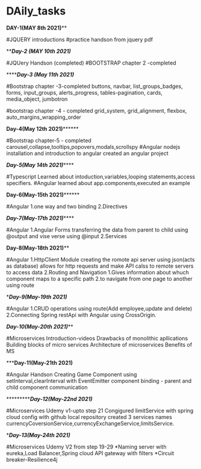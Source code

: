 # DAily_tasks

********************DAY-1(MAY 8th 2021)**********************

#JQUERY introductions
#practice handson from jquery pdf


*******************Day-2 (MAY 10th 2021)*****************

#JQUery Handson (completed)
#BOOTSTRAP chapter 2 -completed


*******************Day-3 (May 11th 2021)***************

#Bootstrap chapter -3-completed
      buttons, navbar, list_groups_badges, forms, input_groups, alerts_progress, tables-pagination, cards, media_object, jumbotron
  
#bootstrap chapter -4 - completed
      grid_system, grid_alignment, flexbox, auto_margins_wrapping_order
      
      
********************Day-4(May 12th 2021)**************************

#Bootstrap chapter-5 - completed
      carousel,collapse,tooltips,popovers,modals,scrollspy
#Angular
      nodejs installation and introduction to angular
      created an angular project
 
*********************Day-5(May 14th 2021)*************************

#Typescript
      Learned about intoduction,variables,looping statements,access specifiers.
#Angular
      learned about app.components,executed an example
      
********************Day-6(May-15th 2021)**************************

#Angular 
      1.one way and two binding
      2.Directives
     
*********************Day-7(May-17th 2021)*************************

#Angular
      1.Angular Forms
             transferring the data from parent to child using @output and vise verse using @input
      2.Services
      
**********************Day-8(May-18th 2021)************************

#Angular
      1.HttpClient Module
             creating the romote api server using json(acts as database) 
             allows for http requests and make API calss to remote servers to access data
      2.Routing and Navigation
            1.Gives information about whuch component maps to a specific path
            2.to navigate from one page to another using route
            
************************Day-9(May-19th 2021)***********************

#Angular
      1.CRUD operations using route(Add employee,update and delete)
      2.Connecting Spring restApi with Angular using CrossOrigin.
      
***********************Day-10(May-20th 2021)*************************

#Microservices
      Introduction-videos
            Drawbacks of monolithic apllications
            Building blocks of micro services
            Architecture of microservices
            Benefits of MS
            
***************************Day-11(May-21th 2021)************************

#Angular Handson
      Creating Game Component using setInterval,clearInterval with EventEmitter
      component binding - parent and child component communication
      
******************************Day-12(May-22nd 2021)*********************

#Microservices
      Udemy v1-upto step 21
      Congigured limitService with spring cloud config with github local repository
      created 3 services names currencyCoversionService,currencyExchangeService,limitsService.
      
******************************Day-13(May-24th 2021)*****************************

#Microservices
      Udemy V2 from step 19-29
      *Naming server with eureka,Load Balancer,Spring cloud API gateway with filters
      *Circuit breaker-Resilience4j
      
      
            
